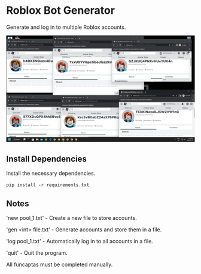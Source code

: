 # Roblox Bot Generator

Generate and log in to multiple Roblox accounts.

![roblox-accounts.png](README.assets/roblox-accounts.png)

## Install Dependencies

Install the necessary dependencies.

```text
pip install -r requirements.txt
```

## Notes

'new pool_1.txt' - Create a new file to store accounts.

'gen \<int> file.txt' - Generate accounts and store them in a file.

'log pool_1.txt' - Automatically log in to all accounts in a file.

'quit' - Quit the program.

All funcaptas must be completed manually.
